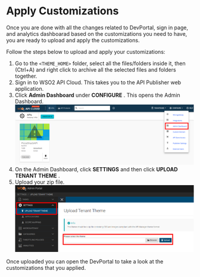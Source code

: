 # Apply Customizations

Once you are done with all the changes related to DevPortal, sign in
page, and analytics dashboarad based on the customizations you need to
have, you are ready to upload and apply the customizations.

Follow the steps below to upload and apply your customizations:

1.  Go to the `<THEME_HOME>` folder, select all the
    files/folders inside it, then (Ctrl+A) and right click to archive
    all the selected files and folders together.
2.  Sign in to WSO2 API Cloud. This takes you to the API Publisher web
    application.
3.  Click **Admin Dashboard** under **CONFIGURE** . This opens the Admin
    Dashboard.  
    ![](../assets/img/customize/open-admin-dashboard.png)
4.  On the Admin Dashboard, click **SETTINGS** and then click **UPLOAD
    TENANT THEME** .
5.  Upload your zip file.  
    ![](../assets/img/customize/upload-zip-file.png)

Once uploaded you can open the DevPortal to take a look at the customizations that you applied.
